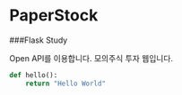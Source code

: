 # PaperStock
###Flask Study


Open API를 이용합니다.
모의주식 투자 웹입니다.

```python
def hello():
    return "Hello World"
```
